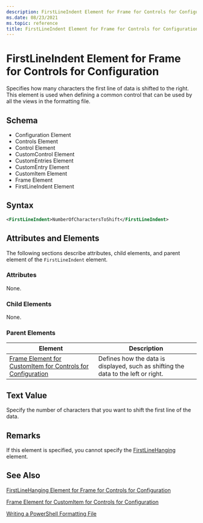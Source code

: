 ```yaml
---
description: FirstLineIndent Element for Frame for Controls for Configuration
ms.date: 08/23/2021
ms.topic: reference
title: FirstLineIndent Element for Frame for Controls for Configuration
---
```

# FirstLineIndent Element for Frame for Controls for Configuration

Specifies how many characters the first line of data is shifted to the right. This element is used
when defining a common control that can be used by all the views in the formatting file.

## Schema

- Configuration Element
- Controls Element
- Control Element
- CustomControl Element
- CustomEntries Element
- CustomEntry Element
- CustomItem Element
- Frame Element
- FirstLineIndent Element

## Syntax

```xml
<FirstLineIndent>NumberOfCharactersToShift</FirstLineIndent>
```

## Attributes and Elements

The following sections describe attributes, child elements, and parent element of the
`FirstLineIndent` element.

### Attributes

None.

### Child Elements

None.

### Parent Elements

|Element|Description|
|-------------|-----------------|
|[Frame Element for CustomItem for Controls for Configuration](./frame-element-for-customitem-for-controls-for-configuration-format.md)|Defines how the data is displayed, such as shifting the data to the left or right.|

## Text Value

Specify the number of characters that you want to shift the first line of the data.

## Remarks

If this element is specified, you cannot specify the [FirstLineHanging](./firstlinehanging-element-for-frame-for-controls-for-configuration-format.md) element.

## See Also

[FirstLineHanging Element for Frame for Controls for Configuration](./firstlinehanging-element-for-frame-for-controls-for-configuration-format.md)

[Frame Element for CustomItem for Controls for Configuration](./frame-element-for-customitem-for-controls-for-configuration-format.md)

[Writing a PowerShell Formatting File](./writing-a-powershell-formatting-file.md)
